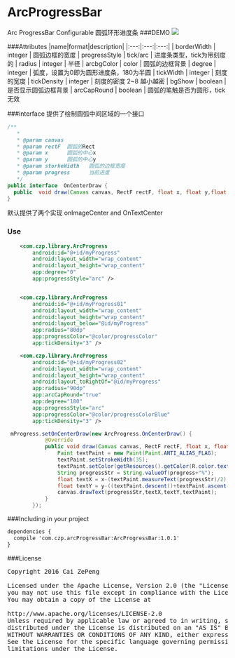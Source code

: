 # ArcProgressBar
Arc ProgressBar Configurable   圆弧环形进度条
###DEMO
![](https://github.com/ZeeeeeeNo/ArcProgressBar/blob/master/demo.gif)

###Attributes
|name|format|description|
|:---:|:---:|:---:|
| borderWidth | integer | 圆弧边框的宽度
| progressStyle | tick/arc | 进度条类型，tick为带刻度的
| radius | integer | 半径
| arcbgColor | color | 圆弧的边框背景
| degree | integer | 弧度，设置为0即为圆形进度条，180为半圆
| tickWidth | integer | 刻度的宽度
| tickDensity | integer | 刻度的密度  2~8 越小越密
| bgShow | boolean | 是否显示圆弧边框背景
| arcCapRound | boolean | 圆弧的笔触是否为圆形，tick无效

###interface
提供了绘制圆弧中间区域的一个接口
```java
/**
   * 
   * @param canvas  
   * @param rectF  圆弧的Rect
   * @param x      圆弧的中心x
   * @param y      圆弧的中心y
   * @param storkeWidth   圆弧的边框宽度
   * @param progress      当前进度
   */
public interface  OnCenterDraw {
  public  void draw(Canvas canvas, RectF rectF, float x, float y,float storkeWidth,int progress);
}
```
默认提供了两个实现
onImageCenter and OnTextCenter


### Use
```xml
    <com.czp.library.ArcProgress
        android:id="@+id/myProgress"
        android:layout_width="wrap_content"
        android:layout_height="wrap_content"
        app:degree="0"
        app:progressStyle="arc" />
```

```xml

    <com.czp.library.ArcProgress
        android:id="@+id/myProgress01"
        android:layout_width="wrap_content"
        android:layout_height="wrap_content"
        android:layout_below="@id/myProgress"
        app:radius="80dp"
        app:progressColor="@color/progressColor"
        app:tickDensity="3" />
```
```xml
    <com.czp.library.ArcProgress
        android:id="@+id/myProgress02"
        android:layout_width="wrap_content"
        android:layout_height="wrap_content"
        android:layout_toRightOf="@id/myProgress"
        app:radius="90dp"
        app:arcCapRound="true"
        app:degree="180"
        app:progressStyle="arc"
        app:progressColor="@color/progressColorBlue"
        app:tickDensity="3" />
```

```java
 mProgress.setOnCenterDraw(new ArcProgress.OnCenterDraw() {
            @Override
            public void draw(Canvas canvas, RectF rectF, float x, float y, float storkeWidth,int progress) {
                Paint textPaint = new Paint(Paint.ANTI_ALIAS_FLAG);
                textPaint.setStrokeWidth(35);
                textPaint.setColor(getResources().getColor(R.color.textColor));
                String progressStr = String.valueOf(progress+"%");
                float textX = x-(textPaint.measureText(progressStr)/2);
                float textY = y-((textPaint.descent()+textPaint.ascent())/2);
                canvas.drawText(progressStr,textX,textY,textPaint);
            }
        });
```
###Including in your project

```xml
dependencies {
  compile 'com.czp.arcProgressBar:ArcProgressBar:1.0.1'
}
```


###License
<pre>
Copyright 2016 Cai ZePeng

Licensed under the Apache License, Version 2.0 (the "License");
you may not use this file except in compliance with the License.
You may obtain a copy of the License at

http://www.apache.org/licenses/LICENSE-2.0
Unless required by applicable law or agreed to in writing, software
distributed under the License is distributed on an "AS IS" BASIS,
WITHOUT WARRANTIES OR CONDITIONS OF ANY KIND, either express or implied.
See the License for the specific language governing permissions and
limitations under the License.
</pre>
